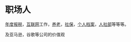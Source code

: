 # 职场人

[年度报税](./tax)，[互联网](./net)工作，[养老](./pension)，[社保](./social-security)，[个人档案](./personal-profile)，[人社部](./mohrss)等等等。

及亚马逊，谷歌等公司的价值观
